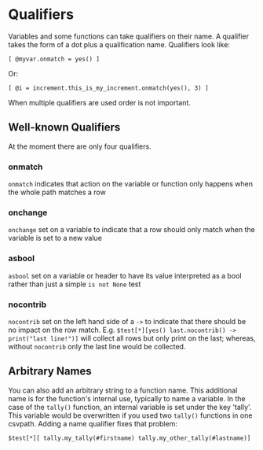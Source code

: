 
# Qualifiers

Variables and some functions can take qualifiers on their name. A qualifier takes the form of a dot plus a qualification name. Qualifiers look like:

    [ @myvar.onmatch = yes() ]

Or:

    [ @i = increment.this_is_my_increment.onmatch(yes(), 3) ]

When multiple qualifiers are used order is not important.

## Well-known Qualifiers
At the moment there are only four qualifiers.

### onmatch
`onmatch` indicates that action on the variable or function only happens when the whole path matches a row

### onchange
`onchange` set on a variable to indicate that a row should only match when the variable is set to a new value

### asbool
`asbool` set on a variable or header to have its value interpreted as a bool rather than just a simple `is not None` test

### nocontrib
`nocontrib` set on the left hand side of a `->` to indicate that there should be no impact on the row match. E.g. `$test[*][yes() last.nocontrib() -> print("last line!")]` will collect all rows but only print on the last; whereas, without `nocontrib` only the last line would be collected.


## Arbitrary Names
You can also add an arbitrary string to a function name. This additional name is for the function's internal use, typically to name a variable. In the case of the `tally()` function, an internal variable is set under the key 'tally'. This variable would be overwritten if you used two `tally()` functions in one csvpath. Adding a name qualifier fixes that problem:

    $test[*][ tally.my_tally(#firstname) tally.my_other_tally(#lastname)]








